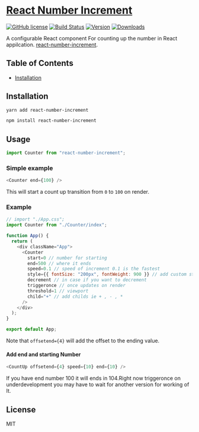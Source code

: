 # [React Number Increment](https://www.npmjs.com/package/react-number-increment)

[![GitHub license](https://img.shields.io/npm/l/react-countup.svg?style=flat-square)](https://github.com/glennreyes/react-countup/blob/master/LICENSE)
[![Build Status](https://img.shields.io/travis/glennreyes/react-countup.svg?style=flat-square)](https://travis-ci.org/glennreyes/react-countup)
[![Version](https://img.shields.io/npm/v/react-number-increment)](https://www.npmjs.com/package/react-number-increment)
[![Downloads](https://img.shields.io/npm/dy/react-number-increment)](http://www.npmtrends.com/react-number-increment)

A configurable React component For counting up the number in React appilcation. [react-number-increment](https://github.com/neeswebservices/react-num-counter.git).

## Table of Contents

- [Installation](#installation)

## Installation

```bash
yarn add react-number-increment
```

```bash
npm install react-number-increment
```

## Usage

```js
import Counter from "react-number-increment";
```

### Simple example

```js
<Counter end={100} />
```

This will start a count up transition from `0` to `100` on render.

### Example

```js
// import "./App.css";
import Counter from "./Counter/index";

function App() {
  return (
    <div className="App">
      <Counter
        start=0 // number for starting
        end=500 // where it ends
        speed=0.1 // speed of increment 0.1 is the fastest
        style={{ fontSize: "200px", fontWeight: 900 }} // add custom style
        decrement // in case if you want to decrement
        triggeronce // once updates on render
        threshold=1 // viewport
        child="+" // add childs ie + , - , *
      />
    </div>
  );
}

export default App;
```

Note that `offsetend={4}` will add the offset to the ending value.

#### Add end and starting Number

```js
<CountUp offsetend={4} speed={10} end={10} />
```

If you have end number 100 it will ends in 104.Right now triggeronce on underdevelopment you may have to wait for another version for working of It.

## License

MIT
